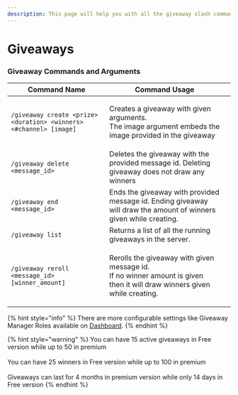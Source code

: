 ```yaml
---
description: This page will help you with all the giveaway slash commands
---
```


# Giveaways

### Giveaway Commands and Arguments

| Command Name                                                       | Command Usage                                                                                                                      |   |
| ------------------------------------------------------------------ | ---------------------------------------------------------------------------------------------------------------------------------- | - |
| `/giveaway create <prize> <duration> <winners> <#channel> [image]` | <p>Creates a giveaway with given arguments.<br>The image argument embeds the image provided in the giveaway</p>                    |   |
| `/giveaway delete <message_id>`                                    | Deletes the giveaway with the provided message id. Deleting giveaway does not draw any winners                                     |   |
| `/giveaway end <message_id>`                                       | Ends the giveaway with provided message id. Ending giveaway will draw the amount of winners given while creating.                  |   |
| `/giveaway list`                                                   | Returns a list of all the running giveaways in the server.                                                                         |   |
| `/giveaway reroll <message_id> [winner_amount]`                    | <p>Rerolls the giveaway with given message id.<br>If no winner amount is given then it will draw winners given while creating.</p> |   |

{% hint style="info" %}
There are more configurable settings like Giveaway Manager Roles available on [Dashboard](https://rilp-bot.tech).
{% endhint %}

{% hint style="warning" %}
You can have 15 active giveaways in Free version while up to 50 in premium\
\
You can have 25 winners in Free version while up to 100 in premium\
\
Giveaways can last for 4 months in premium version while only 14 days in Free version
{% endhint %}
